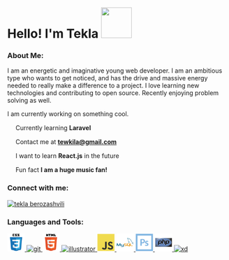 <h1 align="left">Hello! I'm Tekla <img src="https://media.giphy.com/media/XYyxh0R1XilajMWB8X/giphy.gif" width="70" height="70" />
</h1>

<h3> About Me: </h3>
I am an energetic and imaginative young web developer. I am an ambitious type who wants to get noticed, and has the drive and massive energy needed to really make a difference to a project.
I love learning new technologies and contributing to open source. Recently enjoying problem solving as well.

I am currently working on something cool.  </br>

<img src="https://media.giphy.com/media/wnMqXoC8IPTJ5Tiauo/giphy.gif" width="15" height="15"  />   Currently learning  **Laravel**

<img src="https://media.giphy.com/media/IgKx24q6hOAVTjWSB9/giphy.gif" width="15" height="15"  />   Contact me at **tewkila@gmail.com**

<img src="https://media.giphy.com/media/20KOWrJlAGHb9bDhXf/giphy.gif" width="15" height="15"  />   I want to learn **React.js** in the future

<img src="https://media.giphy.com/media/YQMiQtopRjjZRSYRJF/giphy.gif" width="15" height="15"  />   Fun fact **I am a huge music fan!**



<h3 align="left">Connect with me:</h3>
<p align="left">
<a href="https://www.linkedin.com/in/tekla-berozashvili-47bb1b229/" target="blank"><img align="center" src="https://raw.githubusercontent.com/rahuldkjain/github-profile-readme-generator/master/src/images/icons/Social/linked-in-alt.svg" alt="tekla berozashvili" height="30" width="40" /></a>
</p>


<h3 align="left">Languages and Tools:</h3>
<p align="left"> <a href="https://www.w3schools.com/css/" target="_blank" rel="noreferrer"> <img src="https://raw.githubusercontent.com/devicons/devicon/master/icons/css3/css3-original-wordmark.svg" alt="css3" width="40" height="40"/> </a> <a href="https://git-scm.com/" target="_blank" rel="noreferrer"> <img src="https://www.vectorlogo.zone/logos/git-scm/git-scm-icon.svg" alt="git" width="40" height="40"/> </a> <a href="https://www.w3.org/html/" target="_blank" rel="noreferrer"> <img src="https://raw.githubusercontent.com/devicons/devicon/master/icons/html5/html5-original-wordmark.svg" alt="html5" width="40" height="40"/> </a> <a href="https://www.adobe.com/in/products/illustrator.html" target="_blank" rel="noreferrer"> <img src="https://www.vectorlogo.zone/logos/adobe_illustrator/adobe_illustrator-icon.svg" alt="illustrator" width="40" height="40"/> </a> <a href="https://developer.mozilla.org/en-US/docs/Web/JavaScript" target="_blank" rel="noreferrer"> <img src="https://raw.githubusercontent.com/devicons/devicon/master/icons/javascript/javascript-original.svg" alt="javascript" width="40" height="40"/> </a> <a href="https://www.mysql.com/" target="_blank" rel="noreferrer"> <img src="https://raw.githubusercontent.com/devicons/devicon/master/icons/mysql/mysql-original-wordmark.svg" alt="mysql" width="40" height="40"/> </a> <a href="https://www.photoshop.com/en" target="_blank" rel="noreferrer"> <img src="https://raw.githubusercontent.com/devicons/devicon/master/icons/photoshop/photoshop-line.svg" alt="photoshop" width="40" height="40"/> </a> <a href="https://www.php.net" target="_blank" rel="noreferrer"> <img src="https://raw.githubusercontent.com/devicons/devicon/master/icons/php/php-original.svg" alt="php" width="40" height="40"/> </a> <a href="https://www.adobe.com/products/xd.html" target="_blank" rel="noreferrer"> <img src="https://cdn.worldvectorlogo.com/logos/adobe-xd.svg" alt="xd" width="40" height="40"/> </a> </p>
